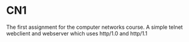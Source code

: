 CN1
===

The first assignment for the computer networks course. A simple telnet webclient and webserver which uses http/1.0 and http/1.1
